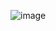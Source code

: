 ![image](https://github.com/cristianamihu/UBB_Computer-Science/assets/128689630/386675c1-d735-4874-ba6c-d9df62ba7846)
